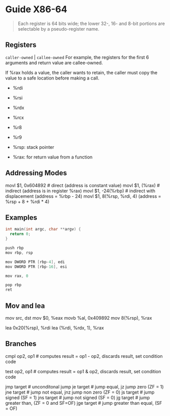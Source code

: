 # Guide X86-64 
> Each register is 64 bits wide; the lower 32-, 16- and 8-bit portions are selectable by a pseudo-register name.

## Registers
`caller-owned` | `callee-owned`
For example, the registers for the first 6 arguments and return value are callee-owned.

If %rax holds a value, the caller wants to retain, the caller must copy the value to a 
safe location before making a call.

- %rdi
- %rsi
- %rdx
- %rcx
- %r8
- %r9

- %rsp: stack pointer
- %rax: for return value from a function

## Addressing Modes
movl $1, 0x604892   # direct (address is constant value)
movl $1, (%rax)     # indirect (address is in register %rax)
movl $1, -24(%rbp)  # indirect with displacement (address = %rbp - 24)
movl $1, 8(%rsp, %rdi, 4) (address = %rsp + 8 + %rdi * 4)

## Examples
```c
int main(int argc, char **argv) {
  return 0;
}

push rbp
mov rbp, rsp

mov DWORD PTR [rbp-4], edi
mov DWORD PTR [rbp-16], esi

mov rax, 0

pop rbp
ret
```

## Mov and lea
mov src, dst
mov $0, %eax
movb %al, 0x409892
mov 8(%rsp), %rax

lea 0x20(%rsp), %rdi
lea (%rdi, %rdx, 1), %rax

## Branches
cmpl op2, op1 # computes result = op1 - op2, discards result, set condition code

test op2, op1 # computes result = op1 & op2, discards result, set
condition code

jmp target  # unconditonal jump
je target   # jump equal, jz jump zero (ZF = 1)
jne target  # jump not equal, jnz jump non zero (ZF = 0)
js target   # jump signed (SF = 1)
jns target  # jump not signed (SF = 0)
jg target   # jump greater than, (ZF = 0 and SF=OF)
jge target  # jump greater than equal, (SF = OF)